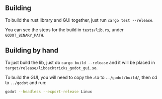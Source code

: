 ## Building
To build the rust library and GUI together, just run `cargo test --release`.

You can see the steps for the build in `tests/lib.rs`, under `GODOT_BINARY_PATH`.

## Building by hand
To just build the lib, just do `cargo build --release` and it will be placed in `target/release/libdecktricks_godot_gui.so`.

To build the GUI, you will need to copy the .so to `../godot/build/`, then cd to `../godot` and run:

```bash
godot --headless --export-release Linux
```
